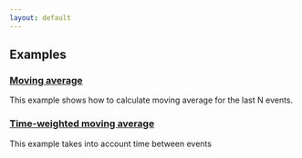 ```yaml
---
layout: default
---
```

## Examples

### [Moving average]({{site.baseurl}}/examples/ma.html)

This example shows how to calculate moving average for the last N events.

### [Time-weighted moving average]({{site.baseurl}}/examples/twma.html)

This example takes into account time between events
